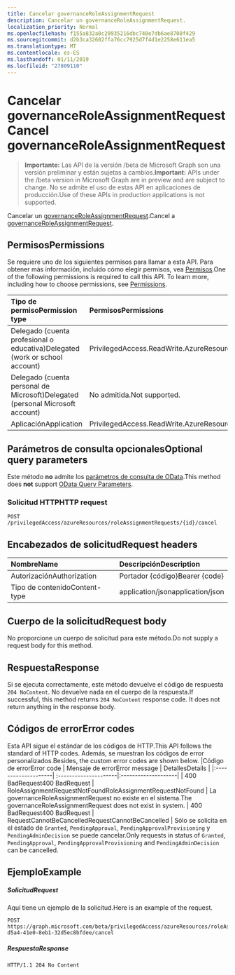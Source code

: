 ```yaml
---
title: Cancelar governanceRoleAssignmentRequest
description: Cancelar un governanceRoleAssignmentRequest.
localization_priority: Normal
ms.openlocfilehash: f155a832a0c29935216dbc740e7db6ae8708f429
ms.sourcegitcommit: d2b3ca32602ffa76cc7925d7f4d1e2258e611ea5
ms.translationtype: MT
ms.contentlocale: es-ES
ms.lasthandoff: 01/11/2019
ms.locfileid: "27809110"
---
```

# <a name="cancel-governanceroleassignmentrequest"></a><span data-ttu-id="10c2e-103">Cancelar governanceRoleAssignmentRequest</span><span class="sxs-lookup"><span data-stu-id="10c2e-103">Cancel governanceRoleAssignmentRequest</span></span>

> <span data-ttu-id="10c2e-104">**Importante:** Las API de la versión /beta de Microsoft Graph son una versión preliminar y están sujetas a cambios.</span><span class="sxs-lookup"><span data-stu-id="10c2e-104">**Important:** APIs under the /beta version in Microsoft Graph are in preview and are subject to change.</span></span> <span data-ttu-id="10c2e-105">No se admite el uso de estas API en aplicaciones de producción.</span><span class="sxs-lookup"><span data-stu-id="10c2e-105">Use of these APIs in production applications is not supported.</span></span>

<span data-ttu-id="10c2e-106">Cancelar un [governanceRoleAssignmentRequest](../resources/governanceroleassignmentrequest.md).</span><span class="sxs-lookup"><span data-stu-id="10c2e-106">Cancel a [governanceRoleAssignmentRequest](../resources/governanceroleassignmentrequest.md).</span></span>

## <a name="permissions"></a><span data-ttu-id="10c2e-107">Permisos</span><span class="sxs-lookup"><span data-stu-id="10c2e-107">Permissions</span></span>
<span data-ttu-id="10c2e-p102">Se requiere uno de los siguientes permisos para llamar a esta API. Para obtener más información, incluido cómo elegir permisos, vea [Permisos](/graph/permissions-reference).</span><span class="sxs-lookup"><span data-stu-id="10c2e-p102">One of the following permissions is required to call this API. To learn more, including how to choose permissions, see [Permissions](/graph/permissions-reference).</span></span>

|<span data-ttu-id="10c2e-110">Tipo de permiso</span><span class="sxs-lookup"><span data-stu-id="10c2e-110">Permission type</span></span>      | <span data-ttu-id="10c2e-111">Permisos</span><span class="sxs-lookup"><span data-stu-id="10c2e-111">Permissions</span></span>              |
|:--------------------|:---------------------------------------------------------|
|<span data-ttu-id="10c2e-112">Delegado (cuenta profesional o educativa)</span><span class="sxs-lookup"><span data-stu-id="10c2e-112">Delegated (work or school account)</span></span> | <span data-ttu-id="10c2e-113">PrivilegedAccess.ReadWrite.AzureResources</span><span class="sxs-lookup"><span data-stu-id="10c2e-113">PrivilegedAccess.ReadWrite.AzureResources</span></span>  |
|<span data-ttu-id="10c2e-114">Delegado (cuenta personal de Microsoft)</span><span class="sxs-lookup"><span data-stu-id="10c2e-114">Delegated (personal Microsoft account)</span></span> | <span data-ttu-id="10c2e-115">No admitida.</span><span class="sxs-lookup"><span data-stu-id="10c2e-115">Not supported.</span></span>    |
|<span data-ttu-id="10c2e-116">Aplicación</span><span class="sxs-lookup"><span data-stu-id="10c2e-116">Application</span></span> | <span data-ttu-id="10c2e-117">PrivilegedAccess.ReadWrite.AzureResources</span><span class="sxs-lookup"><span data-stu-id="10c2e-117">PrivilegedAccess.ReadWrite.AzureResources</span></span> |

## <a name="optional-query-parameters"></a><span data-ttu-id="10c2e-118">Parámetros de consulta opcionales</span><span class="sxs-lookup"><span data-stu-id="10c2e-118">Optional query parameters</span></span>
<span data-ttu-id="10c2e-119">Este método **no** admite los [parámetros de consulta de OData](/graph/query-parameters).</span><span class="sxs-lookup"><span data-stu-id="10c2e-119">This method does **not** support [OData Query Parameters](/graph/query-parameters).</span></span>

### <a name="http-request"></a><span data-ttu-id="10c2e-120">Solicitud HTTP</span><span class="sxs-lookup"><span data-stu-id="10c2e-120">HTTP request</span></span>
<!-- { "blockType": "ignored" } -->
```http
POST /privilegedAccess/azureResources/roleAssignmentRequests/{id}/cancel
```

## <a name="request-headers"></a><span data-ttu-id="10c2e-121">Encabezados de solicitud</span><span class="sxs-lookup"><span data-stu-id="10c2e-121">Request headers</span></span>
| <span data-ttu-id="10c2e-122">Nombre</span><span class="sxs-lookup"><span data-stu-id="10c2e-122">Name</span></span>       | <span data-ttu-id="10c2e-123">Descripción</span><span class="sxs-lookup"><span data-stu-id="10c2e-123">Description</span></span>|
|:---------------|:----------|
| <span data-ttu-id="10c2e-124">Autorización</span><span class="sxs-lookup"><span data-stu-id="10c2e-124">Authorization</span></span>  | <span data-ttu-id="10c2e-125">Portador {código}</span><span class="sxs-lookup"><span data-stu-id="10c2e-125">Bearer {code}</span></span>|
| <span data-ttu-id="10c2e-126">Tipo de contenido</span><span class="sxs-lookup"><span data-stu-id="10c2e-126">Content-type</span></span>  | <span data-ttu-id="10c2e-127">application/json</span><span class="sxs-lookup"><span data-stu-id="10c2e-127">application/json</span></span>|

## <a name="request-body"></a><span data-ttu-id="10c2e-128">Cuerpo de la solicitud</span><span class="sxs-lookup"><span data-stu-id="10c2e-128">Request body</span></span>
<span data-ttu-id="10c2e-129">No proporcione un cuerpo de solicitud para este método.</span><span class="sxs-lookup"><span data-stu-id="10c2e-129">Do not supply a request body for this method.</span></span>

## <a name="response"></a><span data-ttu-id="10c2e-130">Respuesta</span><span class="sxs-lookup"><span data-stu-id="10c2e-130">Response</span></span>
<span data-ttu-id="10c2e-p103">Si se ejecuta correctamente, este método devuelve el código de respuesta `204 NoContent`. No devuelve nada en el cuerpo de la respuesta.</span><span class="sxs-lookup"><span data-stu-id="10c2e-p103">If successful, this method returns `204 NoContent` response code. It does not return anything in the response body.</span></span> 

## <a name="error-codes"></a><span data-ttu-id="10c2e-133">Códigos de error</span><span class="sxs-lookup"><span data-stu-id="10c2e-133">Error codes</span></span>
<span data-ttu-id="10c2e-134">Esta API sigue el estándar de los códigos de HTTP.</span><span class="sxs-lookup"><span data-stu-id="10c2e-134">This API follows the standard of HTTP codes.</span></span> <span data-ttu-id="10c2e-135">Además, se muestran los códigos de error personalizados.</span><span class="sxs-lookup"><span data-stu-id="10c2e-135">Besides, the custom error codes are shown below.</span></span>
|<span data-ttu-id="10c2e-136">Código de error</span><span class="sxs-lookup"><span data-stu-id="10c2e-136">Error code</span></span>     | <span data-ttu-id="10c2e-137">Mensaje de error</span><span class="sxs-lookup"><span data-stu-id="10c2e-137">Error message</span></span>              | <span data-ttu-id="10c2e-138">Detalles</span><span class="sxs-lookup"><span data-stu-id="10c2e-138">Details</span></span> |
|:--------------------| :---------------------|:--------------------|
| <span data-ttu-id="10c2e-139">400 BadRequest</span><span class="sxs-lookup"><span data-stu-id="10c2e-139">400 BadRequest</span></span> | <span data-ttu-id="10c2e-140">RoleAssignmentRequestNotFound</span><span class="sxs-lookup"><span data-stu-id="10c2e-140">RoleAssignmentRequestNotFound</span></span> | <span data-ttu-id="10c2e-141">La governanceRoleAssignmentRequest no existe en el sistema.</span><span class="sxs-lookup"><span data-stu-id="10c2e-141">The governanceRoleAssignmentRequest does not exist in system.</span></span>
| <span data-ttu-id="10c2e-142">400 BadRequest</span><span class="sxs-lookup"><span data-stu-id="10c2e-142">400 BadRequest</span></span> | <span data-ttu-id="10c2e-143">RequestCannotBeCancelled</span><span class="sxs-lookup"><span data-stu-id="10c2e-143">RequestCannotBeCancelled</span></span>    | <span data-ttu-id="10c2e-144">Sólo se solicita en el estado de `Granted`, `PendingApproval`, `PendingApprovalProvisioning` y `PendingAdminDecision` se puede cancelar.</span><span class="sxs-lookup"><span data-stu-id="10c2e-144">Only requests in status of `Granted`, `PendingApproval`, `PendingApprovalProvisioning` and `PendingAdminDecision` can be cancelled.</span></span>

## <a name="example"></a><span data-ttu-id="10c2e-145">Ejemplo</span><span class="sxs-lookup"><span data-stu-id="10c2e-145">Example</span></span>
##### <a name="request"></a><span data-ttu-id="10c2e-146">Solicitud</span><span class="sxs-lookup"><span data-stu-id="10c2e-146">Request</span></span>
<span data-ttu-id="10c2e-147">Aquí tiene un ejemplo de la solicitud.</span><span class="sxs-lookup"><span data-stu-id="10c2e-147">Here is an example of the request.</span></span>
<!-- {
  "blockType": "request",
  "name": "cancel_governanceroleassignmentrequest"
}-->
```http
POST https://graph.microsoft.com/beta/privilegedAccess/azureResources/roleAssignmentRequests/7c53453e-d5a4-41e0-8eb1-32d5ec8bfdee/cancel
```

##### <a name="response"></a><span data-ttu-id="10c2e-148">Respuesta</span><span class="sxs-lookup"><span data-stu-id="10c2e-148">Response</span></span>
<!-- {
  "blockType": "response",
  "truncated": false,
  "@odata.type": "microsoft.graph.None"
} -->
```http
HTTP/1.1 204 No Content
```

<!-- uuid: 8fcb5dbc-d5aa-4681-8e31-b001d5168d79
2015-10-25 14:57:30 UTC -->
<!-- {
  "type": "#page.annotation",
  "description": "Cancel governanceRoleAssignmentRequest",
  "keywords": "",
  "section": "documentation",
  "tocPath": ""
}-->
